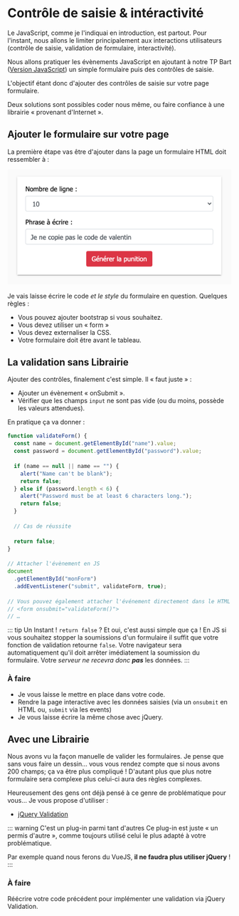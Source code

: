 # Contrôle de saisie & intéractivité

Le JavaScript, comme je l'indiquai en introduction, est partout. Pour l'instant, nous allons le limiter principalement aux interactions utilisateurs (contrôle de saisie, validation de formulaire, interactivité).

Nous allons pratiquer les évènements JavaScript en ajoutant à notre TP Bart ([Version JavaScript](/tp/php/tp2.md)) un simple formulaire puis des contrôles de saisie.

L'objectif étant donc d'ajouter des contrôles de saisie sur votre page formulaire.

Deux solutions sont possibles coder nous même, ou faire confiance à une librairie « provenant d'Internet ».

## Ajouter le formulaire sur votre page

La première étape vas être d'ajouter dans la page un formulaire HTML doit ressembler à :

![Formulaire BART](./res/bart-form.png)

Je vais laisse écrire le code _et le style_ du formulaire en question. Quelques règles :

- Vous pouvez ajouter bootstrap si vous souhaitez.
- Vous devez utiliser un « form »
- Vous devez externaliser la CSS.
- Votre formulaire doit être avant le tableau.

## La validation sans Librairie

Ajouter des contrôles, finalement c'est simple. Il « faut juste » :

- Ajouter un évènement « onSubmit ».
- Vérifier que les champs `input` ne sont pas vide (ou du moins, possède les valeurs attendues).

En pratique ça va donner :

```javascript
function validateForm() {
  const name = document.getElementById("name").value;
  const password = document.getElementById("password").value;

  if (name == null || name == "") {
    alert("Name can't be blank");
    return false;
  } else if (password.length < 6) {
    alert("Password must be at least 6 characters long.");
    return false;
  }

  // Cas de réussite

  return false;
}

// Attacher l'évènement en JS
document
  .getElementById("monForm")
  .addEventListener("submit", validateForm, true);

// Vous pouvez également attacher l'événement directement dans le HTML avec
// <form onsubmit="validateForm()">
// …
```

::: tip Un Instant !
`return false` ? Et oui, c'est aussi simple que ça ! En JS si vous souhaitez stopper la soumissions d'un formulaire il suffit que votre fonction de validation retourne `false`. Votre navigateur sera automatiquement qu'il doit arrêter imédiatement la soumission du formulaire. Votre _serveur ne recevra donc **pas**_ les données.
:::

### À faire

- Je vous laisse le mettre en place dans votre code.
- Rendre la page interactive avec les données saisies (via un `onsubmit` en HTML ou, `submit` via les events)
- Je vous laisse écrire la même chose avec jQuery.

## Avec une Librairie

Nous avons vu la façon manuelle de valider les formulaires. Je pense que sans vous faire un dessin… vous vous rendez compte que si nous avons 200 champs; ça va être plus compliqué ! D'autant plus que plus notre formulaire sera complexe plus celui-ci aura des règles complexes.

Heureusement des gens ont déjà pensé à ce genre de problématique pour vous… Je vous propose d'utiliser :

- [jQuery Validation](https://github.com/jquery-validation/jquery-validation)

::: warning C'est un plug-in parmi tant d'autres
Ce plug-in est juste « un permis d'autre », comme toujours utilisé celui le plus adapté à votre problématique.

Par exemple quand nous ferons du VueJS, **il ne faudra plus utiliser jQuery** !
:::

### À faire

Réécrire votre code précédent pour implémenter une validation via jQuery Validation.
